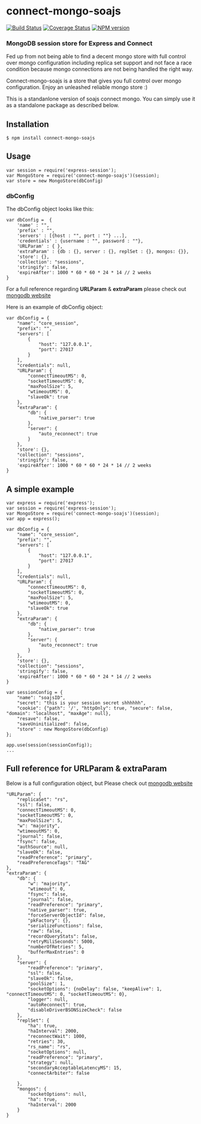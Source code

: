 # connect-mongo-soajs
[![Build Status](https://travis-ci.org/soajs/connect-mongo-soajs.svg?branch=master)](https://travis-ci.org/soajs/connect-mongo-soajs)
[![Coverage Status](https://coveralls.io/repos/soajs/connect-mongo-soajs/badge.png)](https://coveralls.io/r/soajs/connect-mongo-soajs)
[![NPM version](https://badge.fury.io/js/connect-mongo-soajs.svg)](http://badge.fury.io/js/connect-mongo-soajs)

### MongoDB session store for Express and Connect

Fed up from not being able to find a decent mongo store with full control over mongo configuration including replica set support and not face a race condition because mongo connections are not being handled the right way.

Connect-mongo-soajs is a store that gives you full control over mongo configuration. Enjoy an unleashed reliable mongo store :)

This is a standanlone version of soajs connect mongo. You can simply use it as a standalone package as described below.

## Installation

    $ npm install connect-mongo-soajs

## Usage

    var session = require('express-session');
    var MongoStore = require('connect-mongo-soajs')(session);
    var store = new MongoStore(dbConfig)

### dbConfig
The dbConfig object looks like this:

    var dbConfig =  {
        'name' : "",
        'prefix' : "",
        'servers' : [{host : "", port : ""} ...],
        'credentials' : {username : "", password : ""},
        'URLParam' : { },
        'extraParam' : {db : {}, server : {}, replSet : {}, mongos: {}},
        'store': {},
        'collection': "sessions",
        'stringify': false,
        'expireAfter': 1000 * 60 * 60 * 24 * 14 // 2 weeks
    }
For a full reference regarding **URLParam** & **extraParam** please check out [mongodb website](http://mongodb.github.io/node-mongodb-native/driver-articles/mongoclient.html#mongoclient-connect)

Here is an example of dbConfig object:

    var dbConfig = {
        "name": "core_session",
        "prefix": "",
        "servers": [
            {
                "host": "127.0.0.1",
                "port": 27017
            }
        ],
        "credentials": null,
        "URLParam": {
            "connectTimeoutMS": 0,
            "socketTimeoutMS": 0,
            "maxPoolSize": 5,
            "wtimeoutMS": 0,
            "slaveOk": true
        },
        "extraParam": {
            "db": {
                "native_parser": true
            },
            "server": {
                "auto_reconnect": true
            }
        },
        'store': {},
        "collection": "sessions",
        'stringify': false,
        'expireAfter': 1000 * 60 * 60 * 24 * 14 // 2 weeks
    }

## A simple example

    var express = require('express');
    var session = require('express-session');
    var MongoStore = require('connect-mongo-soajs')(session);
    var app = express();

    var dbConfig = {
        "name": "core_session",
        "prefix": "",
        "servers": [
            {
                "host": "127.0.0.1",
                "port": 27017
            }
        ],
        "credentials": null,
        "URLParam": {
            "connectTimeoutMS": 0,
            "socketTimeoutMS": 0,
            "maxPoolSize": 5,
            "wtimeoutMS": 0,
            "slaveOk": true
        },
        "extraParam": {
            "db": {
                "native_parser": true
            },
            "server": {
                "auto_reconnect": true
            }
        },
        'store': {},
        "collection": "sessions",
        'stringify': false,
        'expireAfter': 1000 * 60 * 60 * 24 * 14 // 2 weeks
    }

    var sessionConfig = {
        "name": "soajsID",
        "secret": "this is your session secret shhhhhh",
        "cookie": {"path": '/', "httpOnly": true, "secure": false, "domain": "localhost", "maxAge": null},
        "resave": false,
        "saveUninitialized": false,
        "store" : new MongoStore(dbConfig)
    };

    app.use(session(sessionConfig));
    ...


## Full reference for **URLParam** & **extraParam**
Below is a full configuration object, but Please check out [mongodb website](http://mongodb.github.io/node-mongodb-native/)

    "URLParam": {
        "replicaSet": "rs",
        "ssl": false,
        "connectTimeoutMS": 0,
        "socketTimeoutMS": 0,
        "maxPoolSize": 5,
        "w": "majority",
        "wtimeoutMS": 0,
        "journal": false,
        "fsync": false,
        "authSource": null,
        "slaveOk": false,
        "readPreference": "primary",
        "readPreferenceTags": "TAG"
    },
    "extraParam": {
        "db": {
            "w": "majority",
            "wtimeout": 0,
            "fsync": false,
            "journal": false,
            "readPreference": "primary",
            "native_parser": true,
            "forceServerObjectId": false,
            "pkFactory": {},
            "serializeFunctions": false,
            "raw": false,
            "recordQueryStats": false,
            "retryMiliSeconds": 5000,
            "numberOfRetries": 5,
            "bufferMaxEntries": 0
        },
        "server": {
            "readPreference": "primary",
            "ssl": false,
            "slaveOk": false,
            "poolSize": 1,
            "socketOptions": {noDelay": false, "keepAlive": 1, "connectTimeoutMS": 0, "socketTimeoutMS": 0},
            "logger": null,
            "autoReconnect": true,
            "disableDriverBSONSizeCheck": false
        },
        "replSet": {
            "ha": true,
            "haInterval": 2000,
            "reconnectWait": 1000,
            "retries": 30,
            "rs_name": "rs",
            "socketOptions": null,
            "readPreference": "primary",
            "strategy": null,
            "secondaryAcceptableLatencyMS": 15,
            "connectArbiter": false

        },
        "mongos": {
            "socketOptions": null,
            "ha": true,
            "haInterval": 2000
        }
    }
